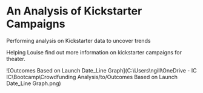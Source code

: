 # An Analysis of Kickstarter Campaigns
Performing analysis on Kickstarter data to uncover trends

Helping Louise find out more information on kickstarter campaigns for theater. 

![Outcomes Based on Launch Date_Line Graph](C:\Users\ngill\OneDrive - IC IC\Bootcamp\Crowdfunding Analysis/to/Outcomes Based on Launch Date_Line Graph.png)
